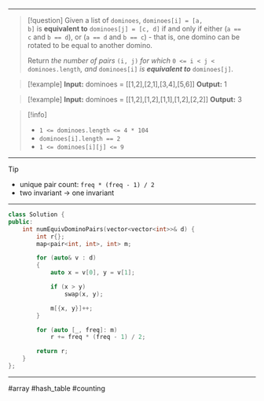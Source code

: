 ___

> [!question] 
> Given a list of `dominoes`, `dominoes[i] = [a, b]` is **equivalent to** `dominoes[j] = [c, d]` if and only if either (`a == c` and `b == d`), or (`a == d` and `b == c`) - that is, one domino can be rotated to be equal to another domino.
> 
> Return _the number of pairs_ `(i, j)` _for which_ `0 <= i < j < dominoes.length`_, and_ `dominoes[i]` _is **equivalent to**_ `dominoes[j]`. 

> [!example] 
> **Input:** dominoes = [[1,2],[2,1],[3,4],[5,6]]
**Output:** 1 

> [!example] 
> **Input:** dominoes = [[1,2],[1,2],[1,1],[1,2],[2,2]]
**Output:** 3 

> [!info] 
> - `1 <= dominoes.length <= 4 * 104`
> - `dominoes[i].length == 2`
> - `1 <= dominoes[i][j] <= 9` 

___

> [!tip] 
> - unique pair count: `freq * (freq - 1) / 2`
> - two invariant -> one invariant

___

```cpp
class Solution {
public:
    int numEquivDominoPairs(vector<vector<int>>& d) {
        int r{};
        map<pair<int, int>, int> m;

        for (auto& v : d)
        {
            auto x = v[0], y = v[1];

            if (x > y)
                swap(x, y);

            m[{x, y}]++;
        }

        for (auto [_, freq]: m)
            r += freq * (freq - 1) / 2;

        return r;
    }
};
```

___

#array #hash_table #counting 